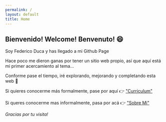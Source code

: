 ```yaml
---
permalink: /
layout: default
title: Home
---
```


## **Bienvenido! Welcome! Benvenuto!** :smile:

Soy Federico Duca y has llegado a mi Github Page

Hace poco me dieron ganas por tener un sitio web propio, así que aquí está mi primer acercamiento al tema... 

Conforme pase el tiempo, iré explorando, mejorando y completando esta web :muscle:

Si quieres conocerme más formalmente, pase por aquí :point_right: ["Curriculum"](curriculum)

Si queres conocerme mas informalmente, pasa por acá :point_right: ["Sobre Mi"](about)

*Gracias por tu visita!*

<!-- <img src="/assets/img/working.jpg" alt="working..."> -->

